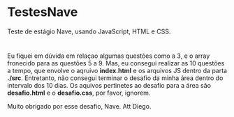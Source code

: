 # TestesNave
Teste de estágio Nave, usando JavaScript, HTML e CSS.
# 
Eu fiquei em dúvida em relaçao algumas questões como a 3, e o array fronecido para as questões 5 a 9.
Mas, eu consegui realizar as 10 questões a tempo, que envolve o aqruivo **index.html** e os arquivos JS dentro da parta **./src**.
Entretanto, não consegui terminar o desafio da minha área dentro do intervalo dos 10 dias. Os aquivos pertinetes ao desafio para a área são **desafio.html** e o **desafio.css**, por favor, ignorem.

Muito obrigado por esse desafio, Nave.
Att Diego.


